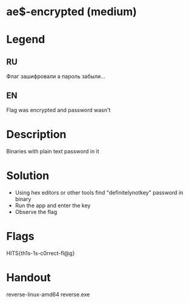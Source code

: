 # ae$-encrypted (medium)
# Legend
## RU
Флаг зашифровали а пароль забыли...
 
## EN
Flag was encrypted and password wasn't

# Description
Binaries with plain text password in it

# Solution
- Using hex editors or other tools find "definitelynotkey" password in binary
- Run the app and enter the key
- Observe the flag

# Flags
HITS{th1s-1s-c0rrect-fl@g}

# Handout
reverse-linux-amd64
reverse.exe
